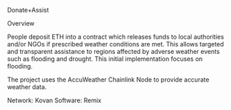 Donate+Assist

Overview

People deposit ETH into a contract which releases funds to local authorities and/or NGOs if prescribed weather conditions are met. This allows targeted and transparent assistance to regions affected by adverse weather events such as flooding and drought. This initial implementation focuses on flooding.

The project uses the AccuWeather Chainlink Node to provide accurate weather data.

Network: Kovan
Software: Remix
